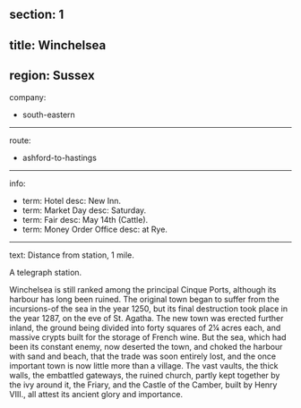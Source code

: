 section: 1
----
title: Winchelsea
----
region: Sussex
----
company:
- south-eastern
----
route:
- ashford-to-hastings
----
info:
- term: Hotel
  desc: New Inn.
- term: Market Day
  desc: Saturday.
- term: Fair
  desc: May 14th (Cattle).
- term: Money Order Office
  desc: at Rye.
----
text: Distance from station, 1 mile.

A telegraph station.

Winchelsea is still ranked among the principal Cinque Ports, although its harbour has long been ruined. The original town began to suffer from the incursions-of the sea in the year 1250, but its final destruction took place in the year 1287, on the eve of St. Agatha. The new town was erected further inland, the ground being divided into forty squares of 2¼ acres each, and massive crypts built for the storage of French wine. But the sea, which had been its constant enemy, now deserted the town, and choked the harbour with sand and beach, that the trade was soon entirely lost, and the once important town is now little more than a village. The vast vaults, the thick walls, the embattled gateways, the ruined church, partly kept together by the ivy around it, the Friary, and the Castle of the Camber, built by Henry VIII., all attest its ancient glory and importance.
